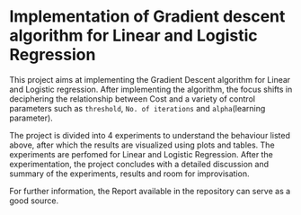# Implementation of Gradient descent algorithm for Linear and Logistic Regression

This project aims at implementing the Gradient Descent algorithm for Linear and Logistic regression. After implementing the algorithm, the focus shifts in deciphering the relationship between Cost and a variety of control parameters such as `threshold`, `No. of iterations` and `alpha`(learning parameter).

 The project is divided into 4 experiments to understand the behaviour listed above, after which the results are visualized using plots and tables. The experiments are perfomed for Linear and Logistic Regression.
After the experimentation, the project concludes with a detailed discussion and summary of the experiments, results and room for improvisation.
 
 For further information, the Report available in the repository can serve as a good source.
